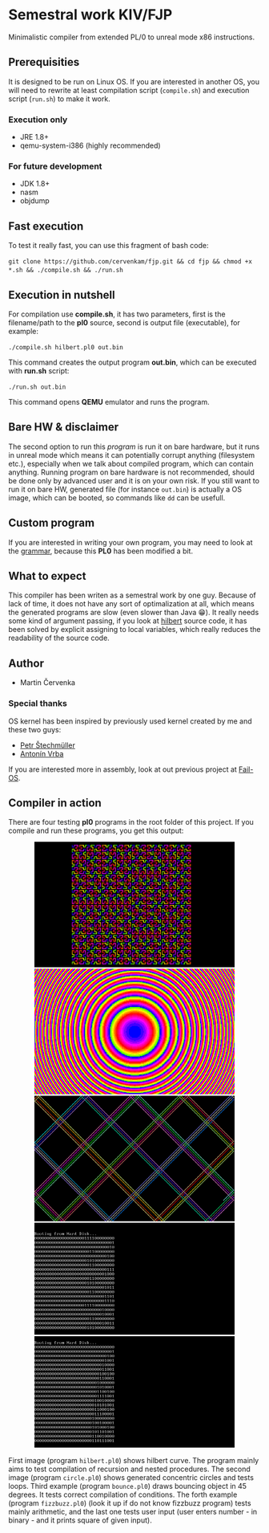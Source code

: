 # Semestral work KIV/FJP
Minimalistic compiler from extended PL/0 to unreal mode x86 instructions.

## Prerequisities
It is designed to be run on Linux OS. If you are interested in another
OS, you will need to rewrite at least compilation script (`compile.sh`)
and execution script (`run.sh`) to make it work.
### Execution only
* JRE 1.8+
* qemu-system-i386 (highly recommended)
### For future development
* JDK 1.8+
* nasm
* objdump

## Fast execution
To test it really fast, you can use this fragment of bash code:

`git clone https://github.com/cervenkam/fjp.git && cd fjp && chmod +x *.sh
&& ./compile.sh && ./run.sh`
## Execution in nutshell
For compilation use **compile.sh**, it has two parameters, first is the
filename/path to the **pl0** source, second is output file (executable),
for example:

`./compile.sh hilbert.pl0 out.bin`

This command creates the output program **out.bin**, which can be executed
with **run.sh** script:

`./run.sh out.bin`

This command opens **QEMU** emulator and runs the program.

## Bare HW & disclaimer
The second option
to run this _program_ is run it on bare hardware, but it runs in unreal
mode which means it can potentially corrupt anything (filesystem etc.),
especially when we talk about compiled program, which can contain anything.
Running program on bare hardware is not recommended, should be done only by
advanced user and it is on your own risk.
If you still want to run it on bare HW, generated file (for instance `out.bin`)
is actually a OS image, which can be booted, so commands like `dd` can be
usefull.

## Custom program
If you are interested in writing your own program, you may need to look
at the [grammar](compiler/pl0.g4), because this **PL0** has been modified
a bit.

## What to expect
This compiler has been writen as a semestral work by one guy. Because of
lack of time, it does not have any sort of optimalization at all, which
means the generated programs are slow (even slower than Java :grin:).
It really needs some kind of argument passing, if you look at
[hilbert](hilbert.pl0) source code, it has been solved by explicit
assigning to local variables, which really reduces the readability
of the source code.
## Author
* Martin &Ccaron;ervenka
### Special thanks
OS kernel has been inspired by previously used kernel created by me and
these two guys:
* [Petr &Scaron;techm&uuml;ller](https://github.com/stechy1)
* [Anton&iacute;n Vrba](https://github.com/Vrbikk)

If you are interested more in assembly, look at out previous project at
[Fail-OS](https://github.com/cervenkam/os/).
## Compiler in action
There are four testing **pl0** programs in the root folder of this project.
If you compile and run these programs, you get this output:
<p align="center">
	<img src="pictures/hilbert.png" width="400px"/>
	<img src="pictures/circle.png" width="400px"/>
	<img src="pictures/bounce.png" width="400px"/>
	<img src="pictures/fizzbuzz.png" width="400px"/>
	<img src="pictures/square.png" width="400px"/>
</p>

First image (program `hilbert.pl0`) shows hilbert curve. The program mainly
aims to test compilation of recursion and nested procedures. The second image
(program `circle.pl0`) shows generated concentric circles and tests loops.
Third example (program `bounce.pl0`) draws bouncing object in 45 degrees.
It tests correct compilation of conditions. The forth example
(program `fizzbuzz.pl0`) (look it up if do not know fizzbuzz program) tests
mainly arithmetic, and the last one tests user input (user enters number - in
binary - and it prints square of given input).

